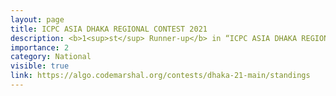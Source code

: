 ```yaml
---
layout: page
title: ICPC ASIA DHAKA REGIONAL CONTEST 2021
description: <b>1<sup>st</sup> Runner-up</b> in “ICPC ASIA DHAKA REGIONAL CONTEST 2021”
importance: 2
category: National
visible: true
link: https://algo.codemarshal.org/contests/dhaka-21-main/standings
---
```

